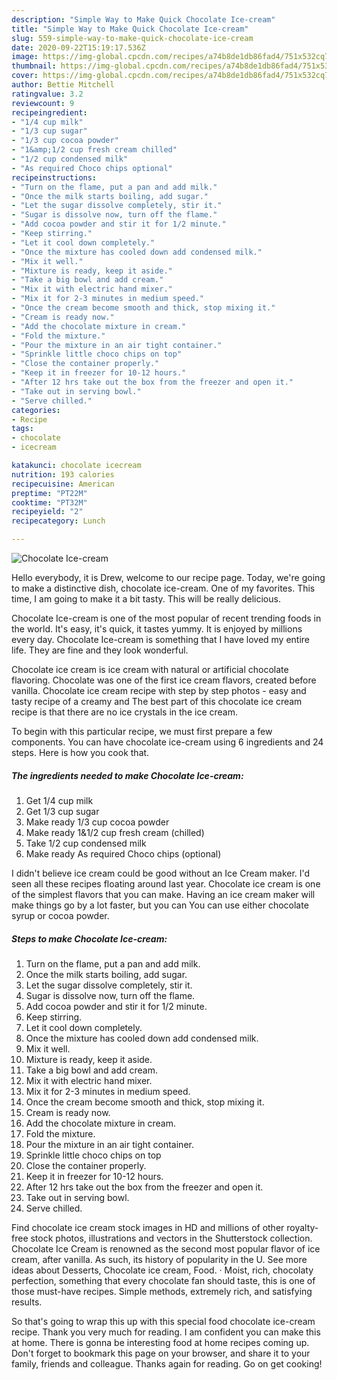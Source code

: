 ```yaml
---
description: "Simple Way to Make Quick Chocolate Ice-cream"
title: "Simple Way to Make Quick Chocolate Ice-cream"
slug: 559-simple-way-to-make-quick-chocolate-ice-cream
date: 2020-09-22T15:19:17.536Z
image: https://img-global.cpcdn.com/recipes/a74b8de1db86fad4/751x532cq70/chocolate-ice-cream-recipe-main-photo.jpg
thumbnail: https://img-global.cpcdn.com/recipes/a74b8de1db86fad4/751x532cq70/chocolate-ice-cream-recipe-main-photo.jpg
cover: https://img-global.cpcdn.com/recipes/a74b8de1db86fad4/751x532cq70/chocolate-ice-cream-recipe-main-photo.jpg
author: Bettie Mitchell
ratingvalue: 3.2
reviewcount: 9
recipeingredient:
- "1/4 cup milk"
- "1/3 cup sugar"
- "1/3 cup cocoa powder"
- "1&amp;1/2 cup fresh cream chilled"
- "1/2 cup condensed milk"
- "As required Choco chips optional"
recipeinstructions:
- "Turn on the flame, put a pan and add milk."
- "Once the milk starts boiling, add sugar."
- "Let the sugar dissolve completely, stir it."
- "Sugar is dissolve now, turn off the flame."
- "Add cocoa powder and stir it for 1/2 minute."
- "Keep stirring."
- "Let it cool down completely."
- "Once the mixture has cooled down add condensed milk."
- "Mix it well."
- "Mixture is ready, keep it aside."
- "Take a big bowl and add cream."
- "Mix it with electric hand mixer."
- "Mix it for 2-3 minutes in medium speed."
- "Once the cream become smooth and thick, stop mixing it."
- "Cream is ready now."
- "Add the chocolate mixture in cream."
- "Fold the mixture."
- "Pour the mixture in an air tight container."
- "Sprinkle little choco chips on top"
- "Close the container properly."
- "Keep it in freezer for 10-12 hours."
- "After 12 hrs take out the box from the freezer and open it."
- "Take out in serving bowl."
- "Serve chilled."
categories:
- Recipe
tags:
- chocolate
- icecream

katakunci: chocolate icecream 
nutrition: 193 calories
recipecuisine: American
preptime: "PT22M"
cooktime: "PT32M"
recipeyield: "2"
recipecategory: Lunch

---
```



![Chocolate Ice-cream](https://img-global.cpcdn.com/recipes/a74b8de1db86fad4/751x532cq70/chocolate-ice-cream-recipe-main-photo.jpg)

Hello everybody, it is Drew, welcome to our recipe page. Today, we're going to make a distinctive dish, chocolate ice-cream. One of my favorites. This time, I am going to make it a bit tasty. This will be really delicious.

Chocolate Ice-cream is one of the most popular of recent trending foods in the world. It's easy, it's quick, it tastes yummy. It is enjoyed by millions every day. Chocolate Ice-cream is something that I have loved my entire life. They are fine and they look wonderful.

Chocolate ice cream is ice cream with natural or artificial chocolate flavoring. Chocolate was one of the first ice cream flavors, created before vanilla. Chocolate ice cream recipe with step by step photos - easy and tasty recipe of a creamy and The best part of this chocolate ice cream recipe is that there are no ice crystals in the ice cream.


To begin with this particular recipe, we must first prepare a few components. You can have chocolate ice-cream using 6 ingredients and 24 steps. Here is how you cook that.

<!--inarticleads1-->

##### The ingredients needed to make Chocolate Ice-cream:

1. Get 1/4 cup milk
1. Get 1/3 cup sugar
1. Make ready 1/3 cup cocoa powder
1. Make ready 1&amp;1/2 cup fresh cream (chilled)
1. Take 1/2 cup condensed milk
1. Make ready As required Choco chips (optional)


I didn&#39;t believe ice cream could be good without an Ice Cream maker. I&#39;d seen all these recipes floating around last year. Chocolate ice cream is one of the simplest flavors that you can make. Having an ice cream maker will make things go by a lot faster, but you can You can use either chocolate syrup or cocoa powder. 

<!--inarticleads2-->

##### Steps to make Chocolate Ice-cream:

1. Turn on the flame, put a pan and add milk.
1. Once the milk starts boiling, add sugar.
1. Let the sugar dissolve completely, stir it.
1. Sugar is dissolve now, turn off the flame.
1. Add cocoa powder and stir it for 1/2 minute.
1. Keep stirring.
1. Let it cool down completely.
1. Once the mixture has cooled down add condensed milk.
1. Mix it well.
1. Mixture is ready, keep it aside.
1. Take a big bowl and add cream.
1. Mix it with electric hand mixer.
1. Mix it for 2-3 minutes in medium speed.
1. Once the cream become smooth and thick, stop mixing it.
1. Cream is ready now.
1. Add the chocolate mixture in cream.
1. Fold the mixture.
1. Pour the mixture in an air tight container.
1. Sprinkle little choco chips on top
1. Close the container properly.
1. Keep it in freezer for 10-12 hours.
1. After 12 hrs take out the box from the freezer and open it.
1. Take out in serving bowl.
1. Serve chilled.


Find chocolate ice cream stock images in HD and millions of other royalty-free stock photos, illustrations and vectors in the Shutterstock collection. Chocolate Ice Cream is renowned as the second most popular flavor of ice cream, after vanilla. As such, its history of popularity in the U. See more ideas about Desserts, Chocolate ice cream, Food. · Moist, rich, chocolaty perfection, something that every chocolate fan should taste, this is one of those must-have recipes. Simple methods, extremely rich, and satisfying results. 

So that's going to wrap this up with this special food chocolate ice-cream recipe. Thank you very much for reading. I am confident you can make this at home. There is gonna be interesting food at home recipes coming up. Don't forget to bookmark this page on your browser, and share it to your family, friends and colleague. Thanks again for reading. Go on get cooking!

